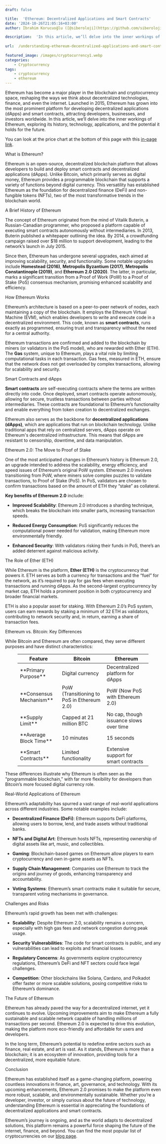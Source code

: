 ```yaml
---
draft: false

title:  'Ethereum: Decentralized Applications and Smart Contracts'
date: '2024-10-26T21:05:16+03:00'
author: İbrahim Korucuoğlu ([@siberoloji](https://github.com/siberoloji))

description:  'In this article, we’ll delve into the inner workings of Ethereum, exploring its history, technology, applications, and the potential it holds for the future.' 
 
url:  /understanding-ethereum-decentralized-applications-and-smart-contracts/
 
featured_image: /images/cryptocurrency1.webp
categories:
    - Cryptocurrency
tags:
    - cryptocurrency
    - ethereum
---
```



Ethereum has become a major player in the blockchain and cryptocurrency space, reshaping the ways we think about decentralized technologies, finance, and even the internet. Launched in 2015, Ethereum has grown into the most prominent platform for developing decentralized applications (dApps) and smart contracts, attracting developers, businesses, and investors worldwide. In this article, we’ll delve into the inner workings of Ethereum, exploring its history, technology, applications, and the potential it holds for the future.



You can look at the price chart at the bottom of this page with this <a href="#pricechart" title="in-page link">in-page link</a>.


 


What is Ethereum?



Ethereum is an open-source, decentralized blockchain platform that allows developers to build and deploy smart contracts and decentralized applications (dApps). Unlike Bitcoin, which primarily serves as digital money, Ethereum provides a programmable blockchain that supports a variety of functions beyond digital currency. This versatility has established Ethereum as the foundation for decentralized finance (DeFi) and non-fungible tokens (NFTs), two of the most transformative trends in the blockchain world.


 


A Brief History of Ethereum



The concept of Ethereum originated from the mind of Vitalik Buterin, a Russian-Canadian programmer, who proposed a platform capable of executing smart contracts autonomously without intermediaries. In 2013, Buterin published a whitepaper outlining the idea. By 2014, a crowdfunding campaign raised over $18 million to support development, leading to the network’s launch in July 2015.



Since then, Ethereum has undergone several upgrades, each aimed at improving scalability, security, and functionality. Some notable upgrades include **Homestead (2016)**, **Metropolis Byzantium (2017)**, **Metropolis Constantinople (2019)**, and **Ethereum 2.0 (2020)**. The latter, in particular, marks a significant transition from a Proof of Work (PoW) to a Proof of Stake (PoS) consensus mechanism, promising enhanced scalability and efficiency.


 


How Ethereum Works



Ethereum’s architecture is based on a peer-to-peer network of nodes, each maintaining a copy of the blockchain. It employs the Ethereum Virtual Machine (EVM), which enables developers to write and execute code in a decentralized environment. This code, known as **smart contracts**, runs exactly as programmed, ensuring trust and transparency without the need for a central authority.



Ethereum transactions are confirmed and added to the blockchain by miners (or validators in the PoS model), who are rewarded with Ether (ETH). The **Gas** system, unique to Ethereum, plays a vital role by limiting computational tasks in each transaction. Gas fees, measured in ETH, ensure that the network does not get overloaded by complex transactions, allowing for scalability and security.


 


Smart Contracts and dApps



**Smart contracts** are self-executing contracts where the terms are written directly into code. Once deployed, smart contracts operate autonomously, allowing for secure, trustless transactions between parties without intermediaries. These contracts are foundational to Ethereum’s functionality and enable everything from token creation to decentralized exchanges.



Ethereum also serves as the backbone for **decentralized applications (dApps)**, which are applications that run on blockchain technology. Unlike traditional apps that rely on centralized servers, dApps operate on Ethereum's decentralized infrastructure. This means that dApps are resistant to censorship, downtime, and data manipulation.


 


Ethereum 2.0: The Move to Proof of Stake



One of the most anticipated changes in Ethereum’s history is Ethereum 2.0, an upgrade intended to address the scalability, energy efficiency, and speed issues of Ethereum’s original PoW system. Ethereum 2.0 involves transitioning from PoW, where miners solve complex puzzles to validate transactions, to Proof of Stake (PoS). In PoS, validators are chosen to confirm transactions based on the amount of ETH they “stake” as collateral.



**Key benefits of Ethereum 2.0** include:


* **Improved Scalability**: Ethereum 2.0 introduces a sharding technique, which breaks the blockchain into smaller parts, increasing transaction speeds.

* **Reduced Energy Consumption**: PoS significantly reduces the computational power needed for validation, making Ethereum more environmentally friendly.

* **Enhanced Security**: With validators risking their funds in PoS, there’s an added deterrent against malicious activity.



 


The Role of Ether (ETH)



While Ethereum is the platform, **Ether (ETH)** is the cryptocurrency that powers it. ETH serves as both a currency for transactions and the “fuel” for the network, as it’s required to pay for gas fees when executing transactions and running dApps. As the second-largest cryptocurrency by market cap, ETH holds a prominent position in both cryptocurrency and broader financial markets.



ETH is also a popular asset for staking. With Ethereum 2.0’s PoS system, users can earn rewards by staking a minimum of 32 ETH as validators, contributing to network security and, in return, earning a share of transaction fees.


 


Ethereum vs. Bitcoin: Key Differences



While Bitcoin and Ethereum are often compared, they serve different purposes and have distinct characteristics:


<!-- wp:table -->
<figure class="wp-block-table"><table class="has-fixed-layout"><thead><tr><th>Feature</th><th>Bitcoin</th><th>Ethereum</th></tr></thead><tbody><tr><td>**Primary Purpose**</td><td>Digital currency</td><td>Decentralized platform for dApps</td></tr><tr><td>**Consensus Mechanism**</td><td>PoW (Transitioning to PoS in Ethereum 2.0)</td><td>PoW (Now PoS with Ethereum 2.0)</td></tr><tr><td>**Supply Limit**</td><td>Capped at 21 million BTC</td><td>No cap, though issuance slows over time</td></tr><tr><td>**Average Block Time**</td><td>10 minutes</td><td>15 seconds</td></tr><tr><td>**Smart Contracts**</td><td>Limited functionality</td><td>Extensive support for smart contracts</td></tr></tbody></table></figure>
<!-- /wp:table -->


These differences illustrate why Ethereum is often seen as the “programmable blockchain,” with far more flexibility for developers than Bitcoin’s more focused digital currency role.


 


Real-World Applications of Ethereum



Ethereum’s adaptability has spurred a vast range of real-world applications across different industries. Some notable examples include:


* **Decentralized Finance (DeFi)**: Ethereum supports DeFi platforms, allowing users to borrow, lend, and trade assets without traditional banks.

* **NFTs and Digital Art**: Ethereum hosts NFTs, representing ownership of digital assets like art, music, and collectibles.

* **Gaming**: Blockchain-based games on Ethereum allow players to earn cryptocurrency and own in-game assets as NFTs.

* **Supply Chain Management**: Companies use Ethereum to track the origins and journey of goods, enhancing transparency and accountability.

* **Voting Systems**: Ethereum’s smart contracts make it suitable for secure, transparent voting mechanisms in governance.



 


Challenges and Risks



Ethereum’s rapid growth has been met with challenges:


* **Scalability**: Despite Ethereum 2.0, scalability remains a concern, especially with high gas fees and network congestion during peak usage.

* **Security Vulnerabilities**: The code for smart contracts is public, and any vulnerabilities can lead to exploits and financial losses.

* **Regulatory Concerns**: As governments explore cryptocurrency regulations, Ethereum’s DeFi and NFT sectors could face legal challenges.

* **Competition**: Other blockchains like Solana, Cardano, and Polkadot offer faster or more scalable solutions, posing competitive risks to Ethereum’s dominance.



 


The Future of Ethereum



Ethereum has already paved the way for a decentralized internet, yet it continues to evolve. Upcoming improvements aim to make Ethereum a fully sustainable and scalable network capable of handling millions of transactions per second. Ethereum 2.0 is expected to drive this evolution, making the platform more eco-friendly and affordable for users and developers.



In the long term, Ethereum’s potential to redefine entire sectors such as finance, real estate, and art is vast. As it stands, Ethereum is more than a blockchain; it is an ecosystem of innovation, providing tools for a decentralized, more equitable future.


 


Conclusion



Ethereum has established itself as a game-changing platform, powering countless innovations in finance, art, governance, and technology. With its upcoming enhancements, Ethereum 2.0 promises to make the platform even more robust, scalable, and environmentally sustainable. Whether you’re a developer, investor, or simply curious about the future of technology, understanding Ethereum is essential in appreciating the foundations of decentralized applications and smart contracts.



Ethereum’s journey is ongoing, and as the world adapts to decentralized solutions, this platform remains a powerful force shaping the future of the internet, finance, and beyond. You can find the most popular list of cryptocurrencies on our <a href="https://www.siberoloji.com/top-200-cryptocurrencies-list-sorted-in-market-cap/" target="_blank" rel="noopener" title="">blog page</a>.

